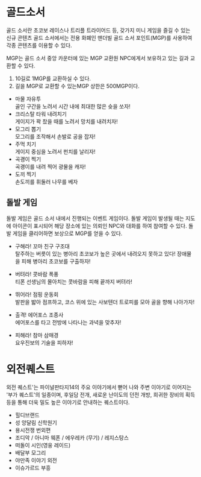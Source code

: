 # 골드소서  
골드 소서란 초코보 레이스나 트리플 트라이어드 등, 갖가지 미니 게임을 즐길 수 있는 신규 콘텐츠
골드 소서에서는 전용 화폐인 맨더빌 골드 소서 포인트(MGP)를 사용하여 각종 콘텐츠를 이용할 수 있다.

MGP는 골드 소서 중앙 카운터에 있는 MGP 교환원 NPC에게서 보유하고 있는 길과 교환할 수 있다.

1. 10길로 1MGP를 교환하실 수 있다.
2. 길을 MGP로 교환할 수 있는MGP 상한은 500MGP이다.

- 마물 자유투  
골인 구간을 노려서 시간 내에 최대한 많은 슛을 쏘자!  
- 크리스탈 타워 내려치기  
게이지가 꽉 찼을 때를 노려서 망치를 내려치자!  
- 모그리 뽑기  
모그리를 조작해서 손발로 공을 잡자!  
- 주먹 치기  
게이지 중심을 노려서 펀치를 날리자!  
- 곡괭이 찍기  
곡괭이를 내려 찍어 광물을 캐자!  
- 도끼 찍기  
손도끼를 휘둘러 나무를 베자  

## 돌발 게임  
돌발 게임은 골드 소서 내에서 진행되는 이벤트 게임이다.
돌발 게임이 발생될 때는 지도에 아이콘이 표시되어 해당 장소에 있는 의뢰인 NPC와 대화를 하여 참여할 수 있다. 돌발 게임을 클리어하면 보상으로 MGP를 얻을 수 있다.
 

- 구해라! 꼬마 친구 구조대  
탈주하는 버릇이 있는 병아리 초코보가 높은 곳에서 내려오지 못하고 있다!
장애물을 피해 병아리 초코보를 구출하자!

- 버텨라! 콧바람 폭풍  
티폰 선생님의 몰아치는 콧바람을 피해 끝까지 버텨라!

- 뛰어라! 점핑 운동회  
발판을 밟아 점프하고, 코스 위에 있는 사보텐더 트로피를 모아 골을 향해 나아가자!

- 출격! 에어포스 조종사  
에어포스를 타고 전방에 나타나는 과녁을 맞추자!

- 피해라! 참마 삼매경  
요우진보의 기술을 피하자!

 # 외전퀘스트
 외전 퀘스트'는 파이널판타지14의 주요 이야기에서 뻗어 나와 주변 이야기로 이어지는 '부가 퀘스트'의 일종이며,
  후일담 전개, 새로운 난이도의 던전 개방, 희귀한 장비의 획득 등을 통해 더욱 밀도 높은 이야기로 안내하는 퀘스트이다.  
  - 힐디브랜드
  - 성 앙달림 신학원기
  - 용시전쟁 번외편
  - 조디악 / 아니마 웨폰 / 에우레카 (무기) / 레지스탕스
  - 떠돌이 시인(영웅 레이드)
- 배달부 모그리
- 야만족 이야기 외전
- 이슈가르드 부흥